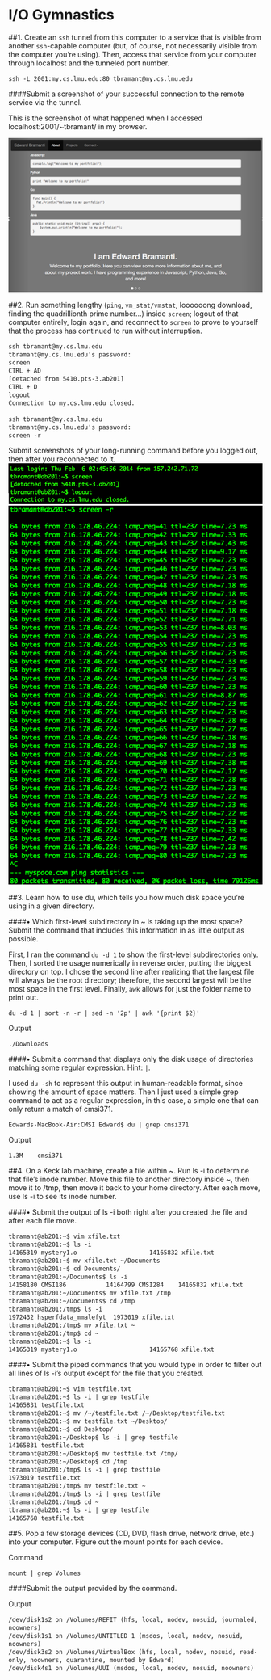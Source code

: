 I/O Gymnastics
==========

##1. Create an `ssh` tunnel from this computer to a service that is visible from another `ssh`-capable computer (but, of course, not necessarily visible from the computer you’re using). Then, access that service from your computer through localhost and the tunneled port number. 

    ssh -L 2001:my.cs.lmu.edu:80 tbramant@my.cs.lmu.edu

####Submit a screenshot of your successful connection to the remote service via the tunnel.

This is the screenshot of what happened when I accessed localhost:2001/~tbramant/ in my browser.

![Screenshot](ssh-tunnel.png)

##2. Run something lengthy (`ping`, `vm_stat/vmstat`, loooooong download, finding the quadrillionth prime number...) inside `screen`; logout of that computer entirely, login again, and reconnect to `screen` to prove to yourself that the process has continued to run without interruption.

    ssh tbramant@my.cs.lmu.edu
    tbramant@my.cs.lmu.edu's password: 
    screen
    CTRL + AD
    [detached from 5410.pts-3.ab201]
    CTRL + D
    logout
    Connection to my.cs.lmu.edu closed.

    ssh tbramant@my.cs.lmu.edu
    tbramant@my.cs.lmu.edu's password:
    screen -r

Submit screenshots of your long-running command before you logged out, then after you reconnected to it.
![Screenshot](screen-part1.png)
![Screenshot](screen-part2.png)

##3. Learn how to use du, which tells you how much disk space you’re using in a given directory.

####• Which first-level subdirectory in ~ is taking up the most space? Submit the command that includes this information in as little output as possible.

First, I ran the command `du -d 1` to show the first-level subdirectories only. Then, I sorted the usage numerically in reverse order, putting the biggest directory on top. I chose the second line after realizing that the largest file will always be the root directory; therefore, the second largest will be the most space in the first level. Finally, `awk` allows for just the folder name to print out.

    du -d 1 | sort -n -r | sed -n '2p' | awk '{print $2}'

Output
    
    ./Downloads


####• Submit a command that displays only the disk usage of directories matching some regular expression. Hint: `|`.

I used `du -sh` to represent this output in human-readable format, since showing the amount of space matters. Then I just used a simple grep command to act as a regular expression, in this case, a simple one that can only return a match of cmsi371.

    Edwards-MacBook-Air:CMSI Edward$ du | grep cmsi371
    
Output

    1.3M    cmsi371

##4. On a Keck lab machine, create a file within ~. Run ls -i to determine that file’s inode number. Move this file to another directory inside ~, then move it to /tmp, then move it back to your home directory. After each move, use ls -i to see its inode number.

####• Submit the output of ls -i both right after you created the file and after each file move.

    tbramant@ab201:~$ vim xfile.txt
    tbramant@ab201:~$ ls -i
    14165319 mystery1.o                    14165832 xfile.txt
    tbramant@ab201:~$ mv xfile.txt ~/Documents
    tbramant@ab201:~$ cd Documents/
    tbramant@ab201:~/Documents$ ls -i
    14158180 CMSI186           14164799 CMSI284    14165832 xfile.txt
    tbramant@ab201:~/Documents$ mv xfile.txt /tmp
    tbramant@ab201:~/Documents$ cd /tmp
    tbramant@ab201:/tmp$ ls -i
    1972432 hsperfdata_mmalefyt  1973019 xfile.txt
    tbramant@ab201:/tmp$ mv xfile.txt ~
    tbramant@ab201:/tmp$ cd ~
    tbramant@ab201:~$ ls -i
    14165319 mystery1.o                    14165768 xfile.txt

####• Submit the piped commands that you would type in order to filter out all lines of ls -i’s output except for the file that you created.

    tbramant@ab201:~$ vim testfile.txt
    tbramant@ab201:~$ ls -i | grep testfile
    14165831 testfile.txt
    tbramant@ab201:~$ mv /~/testfile.txt /~/Desktop/testfile.txt
    tbramant@ab201:~$ mv testfile.txt ~/Desktop/
    tbramant@ab201:~$ cd Desktop/
    tbramant@ab201:~/Desktop$ ls -i | grep testfile
    14165831 testfile.txt
    tbramant@ab201:~/Desktop$ mv testfile.txt /tmp/
    tbramant@ab201:~/Desktop$ cd /tmp
    tbramant@ab201:/tmp$ ls -i | grep testfile
    1973019 testfile.txt
    tbramant@ab201:/tmp$ mv testfile.txt ~
    tbramant@ab201:/tmp$ ls -i | grep testfile
    tbramant@ab201:/tmp$ cd ~
    tbramant@ab201:~$ ls -i | grep testfile
    14165768 testfile.txt

##5. Pop a few storage devices (CD, DVD, flash drive, network drive, etc.) into your computer. Figure out the mount points for each device.

Command

    mount | grep Volumes

####Submit the output provided by the command.

Output

    /dev/disk1s2 on /Volumes/REFIT (hfs, local, nodev, nosuid, journaled, noowners)
    /dev/disk1s1 on /Volumes/UNTITLED 1 (msdos, local, nodev, nosuid, noowners)
    /dev/disk3s2 on /Volumes/VirtualBox (hfs, local, nodev, nosuid, read-only, noowners, quarantine, mounted by Edward)
    /dev/disk4s1 on /Volumes/UUI (msdos, local, nodev, nosuid, noowners)
